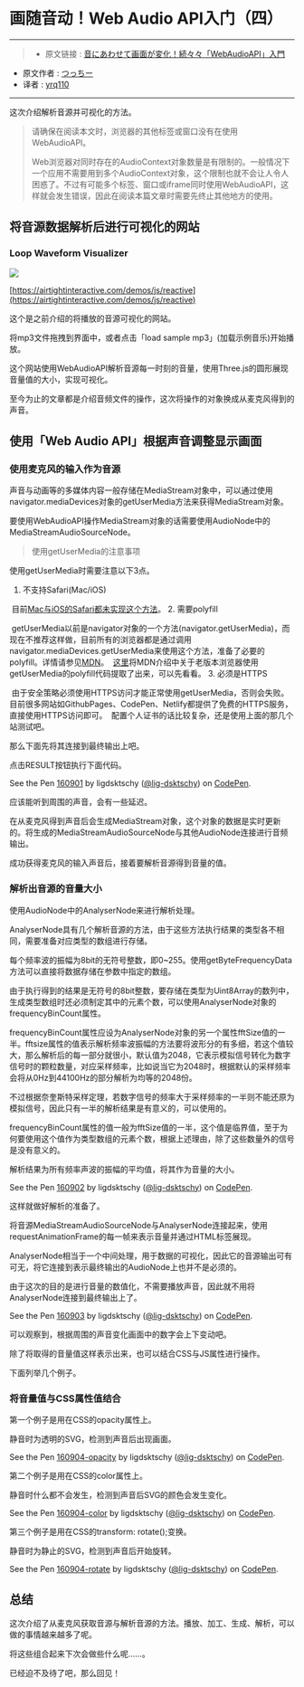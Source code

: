 # 画随音动！Web Audio API入门（四）

***

>* 原文链接 : [音にあわせて画面が変化！続々々「WebAudioAPI」入門](https://liginc.co.jp/310761)
* 原文作者 : [つっちー](http://liginc.co.jp/member/member_detail?user=tsuchiya)
* 译者 : [yrq110](https://github.com/yrq110)

***

这次介绍解析音源并可视化的方法。

> 请确保在阅读本文时，浏览器的其他标签或窗口没有在使用WebAudioAPI。
>
> Web浏览器对同时存在的AudioContext对象数量是有限制的。一般情况下一个应用不需要用到多个AudioContext对象，这个限制也就不会让人令人困惑了。不过有可能多个标签、窗口或iframe同时使用WebAudioAPI，这样就会发生错误，因此在阅读本篇文章时需要先终止其他地方的使用。

## 将音源数据解析后进行可视化的网站
### Loop Waveform Visualizer

![](https://cdn.liginc.co.jp/wp-content/uploads/2016/06/waa03.png)

[https://airtightinteractive.com/demos/js/reactive](https://airtightinteractive.com/demos/js/reactive)

这个是之前介绍的将播放的音源可视化的网站。

将mp3文件拖拽到界面中，或者点击「load sample mp3」(加载示例音乐)开始播放。

这个网站使用WebAudioAPI解析音源每一时刻的音量，使用Three.js的圆形展现音量值的大小，实现可视化。

至今为止的文章都是介绍音频文件的操作，这次将操作的对象换成从麦克风得到的声音。

## 使用「Web Audio API」根据声音调整显示画面

### 使用麦克风的输入作为音源

声音与动画等的多媒体内容一般存储在MediaStream对象中，可以通过使用navigator.mediaDevices对象的getUserMedia方法来获得MediaStream对象。

要使用WebAudioAPI操作MediaStream对象的话需要使用AudioNode中的MediaStreamAudioSourceNode。

> 使用getUserMedia的注意事项

使用getUserMedia时需要注意以下3点。

1. 不支持Safari(Mac/iOS)

  目前[Mac与iOS的Safari都未实现这个方法](http://caniuse.com/#search=getusermedia)。
2. 需要polyfill

  getUserMedia以前是navigator对象的一个方法(navigator.getUserMedia)，而现在不推荐这样做，目前所有的浏览器都是通过调用navigator.mediaDevices.getUserMedia来使用这个方法，准备了必要的polyfill。详情请参见[MDN](https://developer.mozilla.org/en-US/docs/Web/API/MediaDevices/getUserMedia)。
  [这里](https://github.com/lig-dsktschy/ligfes20160426/blob/gh-pages/01/js/getusermedia-commented.js)将MDN介绍中关于老版本浏览器使用getUserMedia的polyfill代码提取了出来，可以先看看。
3. 必须是HTTPS

  由于安全策略必须使用HTTPS访问才能正常使用getUserMedia，否则会失败。目前很多网站如GithubPages、CodePen、Netlify都提供了免费的HTTPS服务，直接使用HTTPS访问即可。
  配置个人证书的话比较复杂，还是使用上面的那几个站测试吧。

那么下面先将其连接到最终输出上吧。

点击RESULT按钮执行下面代码。

<p data-height="265" data-theme-id="0" data-slug-hash="jrbJGX" data-default-tab="js" data-user="lig-dsktschy" data-embed-version="2" data-pen-title="160901" class="codepen">See the Pen <a href="http://codepen.io/lig-dsktschy/pen/jrbJGX/">160901</a> by ligdsktschy (<a href="http://codepen.io/lig-dsktschy">@lig-dsktschy</a>) on <a href="http://codepen.io">CodePen</a>.</p>
<script async src="https://production-assets.codepen.io/assets/embed/ei.js"></script>

应该能听到周围的声音，会有一些延迟。

在从麦克风得到声音后会生成MediaStream对象，这个对象的数据是实时更新的。将生成的MediaStreamAudioSourceNode与其他AudioNode连接进行音频输出。

成功获得麦克风的输入声音后，接着要解析音源得到音量的值。

### 解析出音源的音量大小

使用AudioNode中的AnalyserNode来进行解析处理。

AnalyserNode具有几个解析音源的方法，由于这些方法执行结果的类型各不相同，需要准备对应类型的数组进行存储。

每个频率波的振幅为8bit的无符号整数，即0~255。使用getByteFrequencyData方法可以直接将数据存储在参数中指定的数组。

由于执行得到的结果是无符号的8bit整数，要存储在类型为Uint8Array的数列中，生成类型数组时还必须制定其中的元素个数，可以使用AnalyserNode对象的frequencyBinCount属性。

frequencyBinCount属性应设为AnalyserNode对象的另一个属性fftSize值的一半。fftsize属性的值表示解析频率波振幅的方法要将波形分的有多细，若这个值较大，那么解析后的每一部分就很小，默认值为2048，它表示模拟信号转化为数字信号时的颗粒数量，对应采样频率，比如说当它为2048时，根据默认的采样频率会将从0Hz到44100Hz的部分解析为均等的2048份。

不过根据奈奎斯特采样定理，若数字信号的频率大于采样频率的一半则不能还原为模拟信号，因此只有一半的解析结果是有意义的，可以使用的。

frequencyBinCount属性的值一般为fftSize值的一半，这个值是临界值，至于为何要使用这个值作为类型数组的元素个数，根据上述理由，除了这些数量外的信号是没有意义的。

解析结果为所有频率声波的振幅的平均值，将其作为音量的大小。 

<p data-height="265" data-theme-id="0" data-slug-hash="vXLYVZ" data-default-tab="js" data-user="lig-dsktschy" data-embed-version="2" data-pen-title="160902" class="codepen">See the Pen <a href="http://codepen.io/lig-dsktschy/pen/vXLYVZ/">160902</a> by ligdsktschy (<a href="http://codepen.io/lig-dsktschy">@lig-dsktschy</a>) on <a href="http://codepen.io">CodePen</a>.</p>
<script async src="https://production-assets.codepen.io/assets/embed/ei.js"></script>

这样就做好解析的准备了。

将音源MediaStreamAudioSourceNode与AnalyserNode连接起来，使用requestAnimationFrame的每一帧来表示音量并通过HTML标签展现。

AnalyserNode相当于一个中间处理，用于数据的可视化，因此它的音源输出可有可无，将它连接到表示最终输出的AudioNode上也并不是必须的。

由于这次的目的是进行音量的数值化，不需要播放声音，因此就不用将AnalyserNode连接到最终输出上了。

<p data-height="265" data-theme-id="0" data-slug-hash="bwENGz" data-default-tab="js,result" data-user="lig-dsktschy" data-embed-version="2" data-pen-title="160903" class="codepen">See the Pen <a href="http://codepen.io/lig-dsktschy/pen/bwENGz/">160903</a> by ligdsktschy (<a href="http://codepen.io/lig-dsktschy">@lig-dsktschy</a>) on <a href="http://codepen.io">CodePen</a>.</p>
<script async src="https://production-assets.codepen.io/assets/embed/ei.js"></script>

可以观察到，根据周围的声音变化画面中的数字会上下变动吧。

除了将取得的音量值这样表示出来，也可以结合CSS与JS属性进行操作。

下面列举几个例子。

### 将音量值与CSS属性值结合

第一个例子是用在CSS的opacity属性上。

静音时为透明的SVG，检测到声音后出现画面。

<p data-height="265" data-theme-id="0" data-slug-hash="WGxKvo" data-default-tab="js,result" data-user="lig-dsktschy" data-embed-version="2" data-pen-title="160904-opacity" class="codepen">See the Pen <a href="http://codepen.io/lig-dsktschy/pen/WGxKvo/">160904-opacity</a> by ligdsktschy (<a href="http://codepen.io/lig-dsktschy">@lig-dsktschy</a>) on <a href="http://codepen.io">CodePen</a>.</p>
<script async src="https://production-assets.codepen.io/assets/embed/ei.js"></script>

第二个例子是用在CSS的color属性上。

静音时什么都不会发生，检测到声音后SVG的颜色会发生变化。

<p data-height="265" data-theme-id="0" data-slug-hash="kkXjkZ" data-default-tab="js,result" data-user="lig-dsktschy" data-embed-version="2" data-pen-title="160904-color" class="codepen">See the Pen <a href="http://codepen.io/lig-dsktschy/pen/kkXjkZ/">160904-color</a> by ligdsktschy (<a href="http://codepen.io/lig-dsktschy">@lig-dsktschy</a>) on <a href="http://codepen.io">CodePen</a>.</p>
<script async src="https://production-assets.codepen.io/assets/embed/ei.js"></script>

第三个例子是用在CSS的transform: rotate();变换。

静音时为静止的SVG，检测到声音后开始旋转。

<p data-height="265" data-theme-id="0" data-slug-hash="KgrBYZ" data-default-tab="js,result" data-user="lig-dsktschy" data-embed-version="2" data-pen-title="160904-rotate" class="codepen">See the Pen <a href="http://codepen.io/lig-dsktschy/pen/KgrBYZ/">160904-rotate</a> by ligdsktschy (<a href="http://codepen.io/lig-dsktschy">@lig-dsktschy</a>) on <a href="http://codepen.io">CodePen</a>.</p>
<script async src="https://production-assets.codepen.io/assets/embed/ei.js"></script>

## 总结

这次介绍了从麦克风获取音源与解析音源的方法。播放、加工、生成、解析，可以做的事情越来越多了呢。

将这些组合起来下次会做些什么呢……。

已经迫不及待了吧，那么回见！

